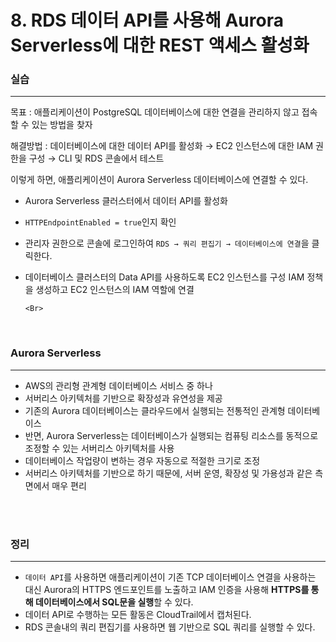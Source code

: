 # 8. RDS 데이터 API를 사용해 Aurora Serverless에 대한 REST 액세스 활성화

### 실습

---

목표 : 애플리케이션이 PostgreSQL 데이터베이스에 대한 연결을 관리하지 않고 접속할 수 있는 방법을 찾자

해결방법 : 데이터베이스에 대한 데이터 API를 활성화 → EC2 인스턴스에 대한 IAM 권한을 구성 → CLI 및 RDS 콘솔에서 테스트

이렇게 하면, 애플리케이션이 Aurora Serverless 데이터베이스에 연결할 수 있다.

- Aurora Serverless 클러스터에서 데이터 API를 활성화
- `HTTPEndpointEnabled = true`인지 확인
- 관리자 권한으로 콘솔에 로그인하여 `RDS → 쿼리 편집기 → 데이터베이스에 연결`을 클릭한다.
- 데이터베이스 클러스터의 Data API를 사용하도록 EC2 인스턴스를 구성
      IAM 정책을 생성하고 EC2 인스턴스의 IAM 역할에 연결

      <Br>
  <br>

### Aurora Serverless

---

- AWS의 관리형 관계형 데이터베이스 서비스 중 하나
- 서버리스 아키텍처를 기반으로 확장성과 유연성을 제공
- 기존의 Aurora 데이터베이스는 클라우드에서 실행되는 전통적인 관계형 데이터베이스
- 반면, Aurora Serverless는 데이터베이스가 실행되는 컴퓨팅 리소스를 동적으로 조정할 수 있는 서버리스 아키텍처를 사용
- 데이터베이스 작업량이 변하는 경우 자동으로 적절한 크기로 조정
- 서버리스 아키텍처를 기반으로 하기 때문에, 서버 운영, 확장성 및 가용성과 같은 측면에서 매우 편리

<Br>
<br>

### 정리

---

- `데이터 API`를 사용하면 애플리케이션이 기존 TCP 데이터베이스 연결을 사용하는 대신 Aurora의 HTTPS 엔드포인트를 노출하고 IAM 인증을 사용해 **HTTPS를 통해 데이터베이스에서 SQL문을 실행**할 수 있다.
- 데이터 API로 수행하는 모든 활동은 CloudTrail에서 캡처된다.
- RDS 콘솔내의 쿼리 편집기를 사용하면 웹 기반으로 SQL 쿼리를 실행할 수 있다.
